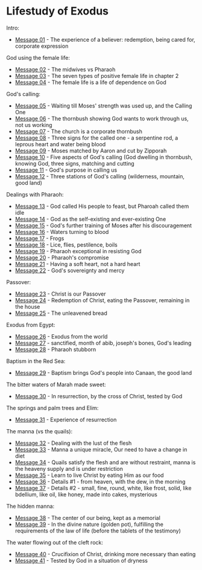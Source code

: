 # Lifestudy of Exodus
Intro:
- [Message 01](msg01.md) - The experience of a believer: redemption, being cared for, corporate expression

God using the female life:
- [Message 02](msg02.md) - The midwives vs Pharaoh
- [Message 03](msg03.md) - The seven types of positive female life in chapter 2
- [Message 04](msg04.md) - The female life is a life of dependence on God

God's calling:
- [Message 05](msg05.md) - Waiting till Moses' strength was used up, and the Calling One
- [Message 06](msg06.md) - The thornbush showing God wants to work through us, not us working
- [Message 07](msg07.md) - The church is a corporate thornbush
- [Message 08](msg08.md) - Three signs for the called one - a serpentine rod, a leprous heart and water being blood
- [Message 09](msg09.md) - Moses matched by Aaron and cut by Zipporah
- [Message 10](msg10.md) - Five aspects of God's calling (God dwelling in thornbush, knowing God, three signs, matching and cutting
- [Message 11](msg11.md) - God's purpose in calling us
- [Message 12](msg12.md) - Three stations of God's calling (wilderness, mountain, good land)

Dealings with Pharaoh:
- [Message 13](msg13.md) - God called His people to feast, but Pharoah called them idle
- [Message 14](msg14.md) - God as the self-existing and ever-existing One
- [Message 15](msg15.md) - God's further training of Moses after his discouragement
- [Message 16](msg16.md) - Waters turning to blood
- [Message 17](msg17.md) - Frogs
- [Message 18](msg18.md) - Lice, flies, pestilence, boils
- [Message 19](msg19.md) - Pharaoh exceptional in resisting God
- [Message 20](msg20.md) - Pharaoh's compromise
- [Message 21](msg21.md) - Having a soft heart, not a hard heart
- [Message 22](msg22.md) - God's sovereignty and mercy

Passover:
- [Message 23](msg23.md) - Christ is our Passover
- [Message 24](msg24.md) - Redemption of Christ, eating the Passover, remaining in the house
- [Message 25](msg25.md) - The unleavened bread

Exodus from Egypt:
- [Message 26](msg26.md) - Exodus from the world
- [Message 27](msg27.md) - sanctified, month of abib, joseph's bones, God's leading
- [Message 28](msg28.md) - Pharaoh stubborn

Baptism in the Red Sea:
- [Message 29](msg29.md) - Baptism brings God's people into Canaan, the good land

The bitter waters of Marah made sweet:
- [Message 30](msg30.md) - In resurrection, by the cross of Christ, tested by God

The springs and palm trees and Elim:
- [Message 31](msg31.md) - Experience of resurrection

The manna (vs the quails):
- [Message 32](msg32.md) - Dealing with the lust of the flesh
- [Message 33](msg33.md) - Manna a unique miracle, Our need to have a change in diet
- [Message 34](msg34.md) - Quails satisfy the flesh and are without restraint, manna is the heaveny supply and is under restriction
- [Message 35](msg35.md) - Learn to live Christ by eating Him as our food
- [Message 36](msg36.md) - Details #1 - from heaven, with the dew, in the morning
- [Message 37](msg37.md) - Details #2 - small, fine, round, white, like frost, solid, like bdellium, like oil, like honey, made into cakes, mysterious

The hidden manna:
- [Message 38](msg38.md) - The center of our being, kept as a memorial
- [Message 39](msg39.md) - In the divine nature (golden pot), fulfilling the requirements of the law of life (before the tablets of the testimony)

The water flowing out of the cleft rock:
- [Message 40](msg40.md) - Crucifixion of Christ, drinking more necessary than eating
- [Message 41](msg41*.md) - Tested by God in a situation of dryness
